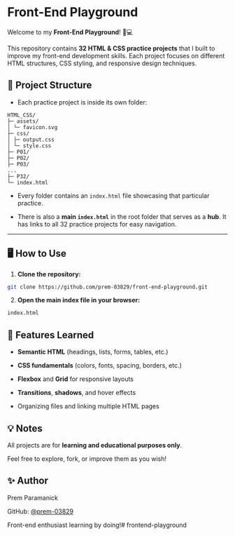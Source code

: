 # Front-End Playground

Welcome to my **Front-End Playground**! 🎨💻  

This repository contains **32 HTML & CSS practice projects** that I built to improve my front-end development skills. Each project focuses on different HTML structures, CSS styling, and responsive design techniques.  

## 📂 Project Structure

- Each practice project is inside its own folder:
```
HTML_CSS/
├─ assets/
│ └─ favicon.svg
├─ css/
│ ├─ output.css
│ └─ style.css
├─ P01/
├─ P02/
├─ P03/
...
├─ P32/
└─ index.html
```
- Every folder contains an `index.html` file showcasing that particular practice.

- There is also a **main `index.html`** in the root folder that serves as a **hub**. It has links to all 32 practice projects for easy navigation.

---

## 🖥️ How to Use

1. **Clone the repository:**
 ```bash
 git clone https://github.com/prem-03829/front-end-playground.git
 ```

2. **Open the main index file in your browser:**
```bash
index.html
```

## 🚀 Features Learned

- **Semantic HTML** (headings, lists, forms, tables, etc.)

- **CSS fundamentals** (colors, fonts, spacing, borders, etc.)

- **Flexbox** and **Grid** for responsive layouts

- **Transitions**, **shadows**, and hover effects

- Organizing files and linking multiple HTML pages

## 💡 Notes
All projects are for **learning and educational purposes only**.

Feel free to explore, fork, or improve them as you wish!

## ✨ Author
Prem Paramanick

GitHub: [@prem-03829](https://github.com/prem-03829)

Front-end enthusiast learning by doing!# frontend-playground
